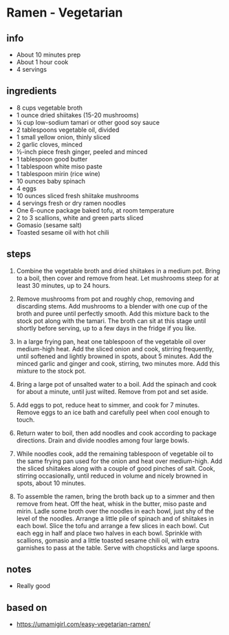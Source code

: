# Ramen - Vegetarian

## info  
* About 10 minutes prep
* About 1 hour cook
* 4 servings  

## ingredients
* 8 cups vegetable broth
* 1 ounce dried shiitakes (15-20 mushrooms)
* ¼ cup low-sodium tamari or other good soy sauce
* 2 tablespoons vegetable oil, divided
* 1 small yellow onion, thinly sliced
* 2 garlic cloves, minced
* ½-inch piece fresh ginger, peeled and minced
* 1 tablespoon good butter
* 1 tablespoon white miso paste
* 1 tablespoon mirin (rice wine)
* 10 ounces baby spinach
* 4 eggs
* 10 ounces sliced fresh shiitake mushrooms
* 4 servings fresh or dry ramen noodles
* One 6-ounce package baked tofu, at room temperature
* 2 to 3 scallions, white and green parts sliced
* Gomasio (sesame salt)
* Toasted sesame oil with hot chili

## steps  
1. Combine the vegetable broth and dried shiitakes in a medium pot. Bring to a boil, then cover and remove from heat. Let mushrooms steep for at least 30 minutes, up to 24 hours.

2. Remove mushrooms from pot and roughly chop, removing and discarding stems. Add mushrooms to a blender with one cup of the broth and puree until perfectly smooth. Add this mixture back to the stock pot along with the tamari. The broth can sit at this stage until shortly before serving, up to a few days in the fridge if you like.

3. In a large frying pan, heat one tablespoon of the vegetable oil over medium-high heat. Add the sliced onion and cook, stirring frequently, until softened and lightly browned in spots, about 5 minutes. Add the minced garlic and ginger and cook, stirring, two minutes more. Add this mixture to the stock pot.

4. Bring a large pot of unsalted water to a boil. Add the spinach and cook for about a minute, until just wilted. Remove from pot and set aside.

5. Add eggs to pot, reduce heat to simmer, and cook for 7 minutes. Remove eggs to an ice bath and carefully peel when cool enough to touch.

6. Return water to boil, then add noodles and cook according to package directions. Drain and divide noodles among four large bowls.

7. While noodles cook, add the remaining tablespoon of vegetable oil to the same frying pan used for the onion and heat over medium-high. Add the sliced shiitakes along with a couple of good pinches of salt. Cook, stirring occasionally, until reduced in volume and nicely browned in spots, about 10 minutes.

8. To assemble the ramen, bring the broth back up to a simmer and then remove from heat. Off the heat, whisk in the butter, miso paste and mirin. Ladle some broth over the noodles in each bowl, just shy of the level of the noodles. Arrange a little pile of spinach and of shiitakes in each bowl. Slice the tofu and arrange a few slices in each bowl. Cut each egg in half and place two halves in each bowl. Sprinkle with scallions, gomasio and a little toasted sesame chili oil, with extra garnishes to pass at the table. Serve with chopsticks and large spoons.

## notes  
* Really good

## based on  
* https://umamigirl.com/easy-vegetarian-ramen/

